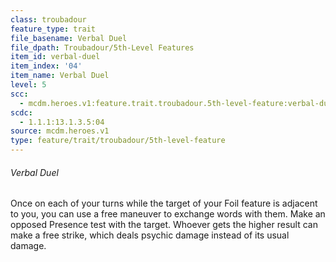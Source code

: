 ```yaml
---
class: troubadour
feature_type: trait
file_basename: Verbal Duel
file_dpath: Troubadour/5th-Level Features
item_id: verbal-duel
item_index: '04'
item_name: Verbal Duel
level: 5
scc:
  - mcdm.heroes.v1:feature.trait.troubadour.5th-level-feature:verbal-duel
scdc:
  - 1.1.1:13.1.3.5:04
source: mcdm.heroes.v1
type: feature/trait/troubadour/5th-level-feature
---
```


###### Verbal Duel

Once on each of your turns while the target of your Foil feature is adjacent to you, you can use a free maneuver to exchange words with them. Make an opposed Presence test with the target. Whoever gets the higher result can make a free strike, which deals psychic damage instead of its usual damage.
